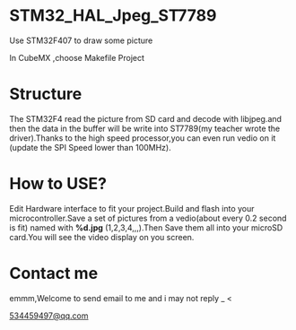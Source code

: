 # STM32_HAL_Jpeg_ST7789
Use STM32F407 to draw some picture

In CubeMX ,choose Makefile Project

# Structure
The STM32F4 read the picture from SD card and decode with libjpeg.and then the data in the buffer will be write into ST7789(my teacher wrote the driver).Thanks to the high speed processor,you can even run vedio on it (update the SPI Speed lower than 100MHz).

# How to USE?
Edit Hardware interface to fit your project.Build and flash into your microcontroller.Save a set of pictures from a vedio(about every 0.2 second is fit) named with **%d.jpg** (1,2,3,4,,,).Then Save them all into your microSD card.You will see the video display on you screen.

# Contact me
emmm,Welcome to send email to me and i may not reply _ <

534459497@qq.com